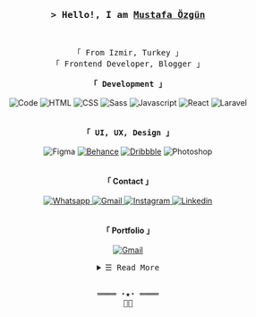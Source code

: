 <!-- https://github.com/ShahriarShafin/ -->
<!-- April 15, 2021 -->
<!-- leave a STAR, if you like it ! -->

<!-- Profile Views Counter -->

<!-- Intro  -->

<br><br>

<h3 align="center">
        <samp>&gt; Hello!, I am
                <b><a target="_blank" href="https://ozgunmustafa.com/">Mustafa Özgün</a></b>
        </samp>
</h3>
<br>

<p align="center">
        <!-- Organisation  -->
        <samp>
                「 From Izmir, Turkey 」
                <br>
                「 Frontend Developer, Blogger 」
                <br>
                <br>
        </samp>
         <samp>
               <b>「 Development 」</b>
                <br>
                <br>
        </samp>
        <!-- Programming Languages -->
        <img alt="Code" src="https://img.shields.io/badge/-code-000000?style=flat-square&logo=Plex&logoColor=white">
        <img alt="HTML" src="https://img.shields.io/badge/-HTML-E34F26?style=flat-square&logo=HTML5&logoColor=white">
        <img alt="CSS" src="https://img.shields.io/badge/-CSS-1572B6?style=flat-square&logo=CSS3&logoColor=white">
        <img alt="Sass" src="https://img.shields.io/badge/-Sass-CF649A?style=flat-square&logo=Sass&logoColor=white">
        <img alt="Javascript" src="https://img.shields.io/badge/-JavaScript-F7DF1E?style=flat-square&logo=JavaScript&logoColor=black">
        <img alt="React" src="https://img.shields.io/badge/-React-61dafb?style=flat-square&logo=React&logoColor=black">
        <img alt="Laravel" src="https://img.shields.io/badge/-Laravel-FF2D20?style=flat-square&logo=Laravel&logoColor=white">
        <br><br><br>
        <samp>
               <b>「 UI, UX, Design 」</b> 
                <br><br>
        </samp>
        <!-- Programming Languages -->
        <img alt="Figma" src="https://img.shields.io/badge/-Figma-000000?style=flat-square&logo=Figma&logoColor=white">
         <a href=https://www.behance.net/ozgunmustafa" target="_blank"><img alt="Behance" src="https://img.shields.io/badge/-Behance-0057ff?style=flat-square&logo=Behance&logoColor=white"></a>
         <a href=https://www.dribbble.com/ozgunmustafa" target="_blank"><img alt="Dribbble" src="https://img.shields.io/badge/-Dribbble-ea4c89?style=flat-square&logo=Dribbble&logoColor=white"></a>
        <img alt="Photoshop" src="https://img.shields.io/badge/-Photoshop-001D34?style=flat-square&logo=Photoshop&logoColor=2FA3F7">
        <br><br><br>
               <b>「 Contact 」</b> 
                <br><br>
        </samp>
        <!-- Programming Languages -->
        <a href="https://wa.me/905073861125?text=Hello" target="_blank"><img alt="Whatsapp"
                src="https://img.shields.io/badge/-Whatsapp-25D366?style=flat-square&logo=Whatsapp&logoColor=white">
        </a>
        <a href="mailto:ozzgunmustafa@gmail.com" target="_blank"><img alt="Gmail"
                src="https://img.shields.io/badge/-Gmail-EA4335?style=flat-square&logo=Gmail&logoColor=white">
        </a>
        <!-- Instagram -->
        <a href="https://www.instagram.com/ozzgunmustafa/" target="_blank"><img alt="Instagram"
                src="https://img.shields.io/badge/-Instagram-E4405F?style=flat-square&logo=Instagram&logoColor=white">
        </a>
        <!-- Linkedin -->
        <a href="https://www.linkedin.com/in/ozgunmustafa/" target="_blank"><img alt="Linkedin"
                src="https://img.shields.io/badge/-Linkedin-0A66C2?style=flat-square&logo=Linkedin&logoColor=white">
        </a>
        <br><br><br>
               <b>「 Portfolio 」</b> 
                <br><br>
        </samp>
        <!-- Programming Languages -->
        <a href="https://cv.ozgunmustafa.com/" target="_blank"><img alt="Gmail"
                src="https://img.shields.io/badge/Click%20for%20Visit%20My%20Portfolio-008090">
        </a>

</p>

<!-- Details Section-->
<details align="center">
    <summary> <samp>&#9776; Read More</samp></summary>
    <p align="center">
        <img align="center" src="https://github-readme-stats.vercel.app/api/top-langs/?username=ozgunmustafa&theme=default"style="display:block" />
        <br>
    </p>
</details>
<br>

<!-- Footer -->
<samp>
    <p align="center">
        ════ ⋆★⋆ ════
        <br>
        👨‍💻
    </p>
</samp>
